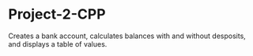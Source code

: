 # Project-2-CPP
Creates a bank account, calculates balances with and without desposits, and displays a table of values. 

